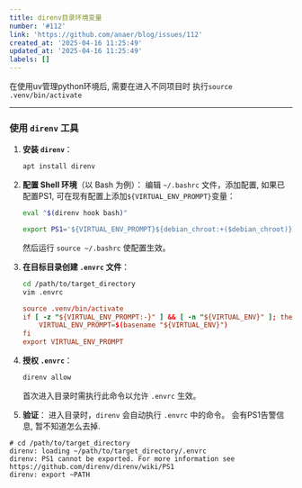 ```yaml
---
title: direnv目录环境变量
number: '#112'
link: 'https://github.com/anaer/blog/issues/112'
created_at: '2025-04-16 11:25:49'
updated_at: '2025-04-16 11:25:49'
labels: []
---
```

在使用uv管理python环境后, 需要在进入不同项目时 执行`source .venv/bin/activate`

---

### 使用 `direnv` 工具

1. **安装 `direnv`**：
   ```bash
   apt install direnv
   ```

2. **配置 Shell 环境**（以 Bash 为例）：
   编辑 `~/.bashrc` 文件，添加配置, 如果已配置PS1, 可在现有配置上添加`${VIRTUAL_ENV_PROMPT}`变量：
   ```bash
   eval "$(direnv hook bash)"
   
   export PS1='${VIRTUAL_ENV_PROMPT}${debian_chroot:+($debian_chroot)}\u@\h:\w\$ '
   ```
   然后运行 `source ~/.bashrc` 使配置生效。

3. **在目标目录创建 `.envrc` 文件**：
   ```bash
   cd /path/to/target_directory
   vim .envrc
   ```
   
   ```rc
   source .venv/bin/activate
   if [ -z "${VIRTUAL_ENV_PROMPT:-}" ] && [ -n "${VIRTUAL_ENV}" ]; then
       VIRTUAL_ENV_PROMPT=$(basename "${VIRTUAL_ENV}")
   fi
   export VIRTUAL_ENV_PROMPT
   ```

4. **授权 `.envrc`**：
   ```bash
   direnv allow
   ```
   首次进入目录时需执行此命令以允许 `.envrc` 生效。

5. **验证**：
   进入目录时，`direnv` 会自动执行 `.envrc` 中的命令。
   会有PS1告警信息, 暂不知道怎么去掉.

```log
# cd /path/to/target_directory
direnv: loading ~/path/to/target_directory/.envrc
direnv: PS1 cannot be exported. For more information see https://github.com/direnv/direnv/wiki/PS1
direnv: export ~PATH
```
